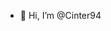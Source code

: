 - 👋 Hi, I’m @Cinter94

<!---
Cinter94/Cinter94 is a ✨ special ✨ repository because its `README.md` (this file) appears on your GitHub profile.
You can click the Preview link to take a look at your changes.
--->
